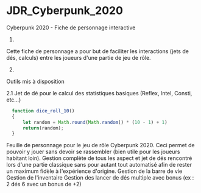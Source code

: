 # JDR_Cyberpunk_2020


Cyberpunk 2020 - Fiche de personnage interactive


1.
Cette fiche de personnage a pour but de faciliter les interactions (jets de dés, calculs) entre les joueurs d'une partie de jeu de rôle.

2.
Outils mis à disposition

2.1
Jet de dé pour le calcul des statistiques basiques (Reflex, Intel, Consti, etc...)
```javascript
  function dice_roll_10()
  {
      let random = Math.round(Math.random() * (10 - 1) + 1)
      return(random);
  }
```

Feuille de personnage pour le jeu de rôle Cyberpunk 2020.
Ceci permet de pouvoir y jouer sans devoir se rassembler (bien utile pour les joueurs habitant loin).
Gestion complète de tous les aspect et jet de dés rencontré lors d'une partie classique sans pour autant tout automatisé afin de rester un maximum fidèle à l'expérience d'origine.
  Gestion de la barre de vie
  Gestion de l'inventaire
  Gestion des lancer de dés multiple avec bonus (ex : 2 dés 6 avec un bonus de +2)


